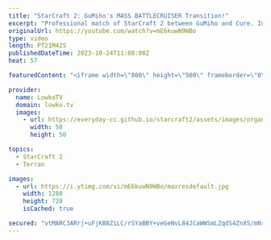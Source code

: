```yaml
---
title: "StarCraft 2: GuMiho's MASS BATTLECRUISER Transition!"
excerpt: "Professional match of StarCraft 2 between GuMiho and Cure. In this Terran versus Terran GuMi decides to play Bio, whereas Cure focuses on Terran Mech. In the later stages of the game however, GuMiho finds himself with an opportunity to transition towards mass Battlecruiser. Support my work: https://patreon.com/lowkotv"
originalUrl: https://youtube.com/watch?v=mE6kuwN9WBo
type: video
length: PT21M42S
publishedDateTime: 2023-10-24T11:08:08Z
heat: 57

featuredContent: "<iframe width=\"800\" height=\"500\" frameborder=\"0\" src=\"https://www.youtube.com/embed/mE6kuwN9WBo\" allow=\"accelerometer; autoplay; encrypted-media; gyroscope; picture-in-picture\" allowfullscreen></iframe>"

provider:
  name: LowkoTV
  domain: lowko.tv
  images:
    - url: https://everyday-cc.github.io/starcraft2/assets/images/organizations/lowko.tv-50x50.jpg
      width: 50
      height: 50

topics:
  - StarCraft 2
  - Terran

images:
  - url: https://i.ytimg.com/vi/mE6kuwN9WBo/maxresdefault.jpg
    width: 1280
    height: 720
    isCached: true

secured: "vtMARC3ARrj+uFjKB8ZiLC/rSYaBBY+veGeNvL84JCaWWSmLZqdS4ZnXS/mNr2yfi8C2wVrZ0haptbgD7jBbn/C7+Tft+FofwQzPoHroTkOWfMp88kldggzYR4QAkMX18Iz0/tGu6Fghf8rIFTkODxIX4k4OcInFdP8SPzyuvmNEkV9vlIvliniHcqIumTUZ5ZLSMhjf9UNmchjBqAxgQZOfpqE1skmGmNjINEm8ThMu3f+BUKXTpFiJVYVfN+CtVMWVCnT+5MhALYL1hUoUnaFQyKr0W03U3i/X/6oaCmP/qAxl3XHQ2upumT00DpSgh/V0oVgFwxKR3Gt56Ak6XQRiTtKYYN2ntTp6wZTVlmZjp669u/K/gQVX7JFgfsI4ZxudYVi7wQVfLRd+q0kpnFzN7L6iKKzmvkMOIQYH/0U=;V557zuj3XyxZbd1q7WWpuA=="
---
```


